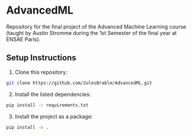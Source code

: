 # AdvancedML
Repository for the final project of the Advanced Machine Learning course (taught by Austin Stromme during the 1st Semester of the final year at ENSAE Paris).

## Setup Instructions

1. Clone this repository:

```bash
git clone https://github.com/JulesBrable/AdvancedML.git
```

2. Install the listed dependencies:
   
```bash
pip install -r requirements.txt
```

3. Install the project as a package:
   
```bash
pip install -e .
```


